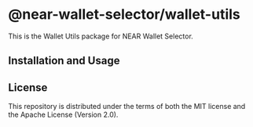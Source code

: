 # @near-wallet-selector/wallet-utils

This is the Wallet Utils package for NEAR Wallet Selector.

## Installation and Usage


## License

This repository is distributed under the terms of both the MIT license and the Apache License (Version 2.0).
